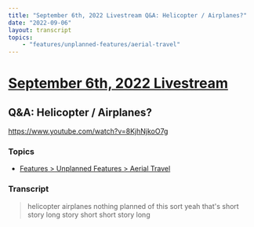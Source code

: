 ```yaml
---
title: "September 6th, 2022 Livestream Q&A: Helicopter / Airplanes?"
date: "2022-09-06"
layout: transcript
topics:
    - "features/unplanned-features/aerial-travel"
---
```

# [September 6th, 2022 Livestream](../2022-09-06.md)
## Q&A: Helicopter / Airplanes?
https://www.youtube.com/watch?v=8KjhNjkoO7g

### Topics
* [Features > Unplanned Features > Aerial Travel](../topics/features/unplanned-features/aerial-travel.md)

### Transcript

> helicopter airplanes nothing planned of this sort yeah that's short story long story short short story long
